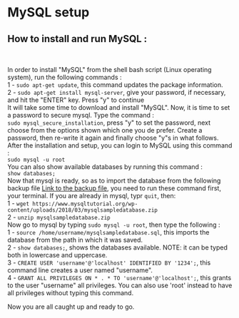 # MySQL setup

## How to install and run MySQL :

<br />

In order to install "MySQL" from the shell bash script (Linux operating system), run the following commands :<br />
1 - `sudo apt-get update`, this command updates the package information.<br />
2 - `sudo apt-get install mysql-server`, give your password, if necessary, and hit the "ENTER" key. Press "y" to continue<br />
It will take some time to download and install "MySQL".
Now, it is time to set a password to secure mysql. Type the command :<br />
`sudo mysql_secure_installation`, press "y" to set the password, next choose from the options shown which one you de prefer. Create a password, then re-write it again and finally choose "y"s in what follows.<br />
After the installation and setup, you can login to MySQL using this command :<br />
`sudo mysql -u root`<br />
You can also show available databases by running this command :<br />
`show databases;`<br />
Now that mysql is ready, so as to import the database from the following backup file [Link to the backup file](https://www.mysqltutorial.org/wp-content/uploads/2018/03/mysqlsampledatabase.zip), you need to run these command first, your terminal. If you are already in mysql, typr `quit`, then:<br />
1 - `wget https://www.mysqltutorial.org/wp-content/uploads/2018/03/mysqlsampledatabase.zip`<br />
2 - `unzip mysqlsampledatabase.zip`<br />
Now go to mysql by typing `sudo mysql -u root`, then type the following :<br />
1 - `source /home/username/mysqlsampledatabase.sql`, this imports the database from the path in which it was saved.<br />
2 - `show databases;`, shows the databases available. NOTE: it can be typed both in lowercase and uppercase.<br />
3 - `CREATE USER 'username'@'localhost' IDENTIFIED BY '1234';`, this command line creates a user named "username".<br />
4 - `GRANT ALL PRIVILEGES ON * . * TO 'username'@'localhost';`, this grants to the user "username" all privileges. You can also use 'root' instead to have all privileges without typing this command.<br />

Now you are all caught up and ready to go.
